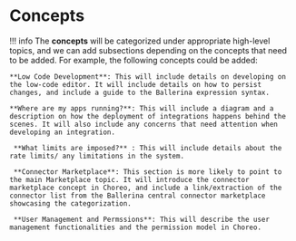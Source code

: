 # Concepts

!!! info
    The **concepts** will be categorized under appropriate high-level topics, and we can add subsections depending on the concepts that need to be added. For example, the following concepts could be added:

    **Low Code Development**: This will include details on developing on the low-code editor. It will include details on how to persist changes, and include a guide to the Ballerina expression syntax.
     
    **Where are my apps running?**: This will include a diagram and a description on how the deployment of integrations happens behind the scenes. It will also include any concerns that need attention when developing an integration. 
    
     **What limits are imposed?** : This will include details about the rate limits/ any limitations in the system. 
    
     **Connector Marketplace**: This section is more likely to point to the main Marketplace topic. It will introduce the connector marketplace concept in Choreo, and include a link/extraction of the connector list from the Ballerina central connector marketplace showcasing the categorization. 
    
     **User Management and Permssions**: This will describe the user management functionalities and the permission model in Choreo.  
